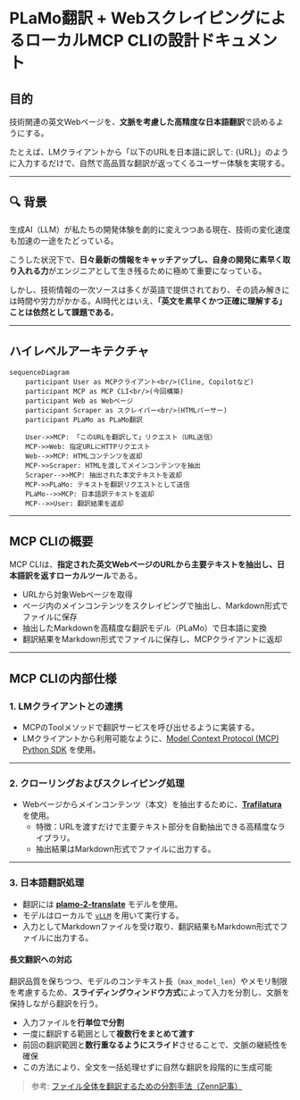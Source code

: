 # PLaMo翻訳 + WebスクレイピングによるローカルMCP CLIの設計ドキュメント

## 目的

技術関連の英文Webページを、**文脈を考慮した高精度な日本語翻訳**で読めるようにする。

たとえば、LMクライアントから「以下のURLを日本語に訳して: {URL}」のように入力するだけで、自然で高品質な翻訳が返ってくるユーザー体験を実現する。

---

## 🔍 背景

生成AI（LLM）が私たちの開発体験を劇的に変えつつある現在、技術の変化速度も加速の一途をたどっている。

こうした状況下で、**日々最新の情報をキャッチアップし、自身の開発に素早く取り入れる力**がエンジニアとして生き残るために極めて重要になっている。

しかし、技術情報の一次ソースは多くが英語で提供されており、その読み解きには時間や労力がかかる。AI時代とはいえ、**「英文を素早くかつ正確に理解する」ことは依然として課題である**。

---

## ハイレベルアーキテクチャ

```mermaid
sequenceDiagram
    participant User as MCPクライアント<br/>(Cline, Copilotなど)
    participant MCP as MCP CLI<br/>(今回構築)
    participant Web as Webページ
    participant Scraper as スクレイパー<br/>(HTMLパーサー)
    participant PLaMo as PLaMo翻訳

    User->>MCP: 「このURLを翻訳して」リクエスト（URL送信）
    MCP->>Web: 指定URLにHTTPリクエスト
    Web-->>MCP: HTMLコンテンツを返却
    MCP->>Scraper: HTMLを渡してメインコンテンツを抽出
    Scraper-->>MCP: 抽出された本文テキストを返却
    MCP->>PLaMo: テキストを翻訳リクエストとして送信
    PLaMo-->>MCP: 日本語訳テキストを返却
    MCP-->>User: 翻訳結果を返却
```

---

## MCP CLIの概要

MCP CLIは、**指定された英文WebページのURLから主要テキストを抽出し、日本語訳を返すローカルツール**である。

- URLから対象Webページを取得
- ページ内のメインコンテンツをスクレイピングで抽出し、Markdown形式でファイルに保存
- 抽出したMarkdownを高精度な翻訳モデル（PLaMo）で日本語に変換
- 翻訳結果をMarkdown形式でファイルに保存し、MCPクライアントに返却

---

## MCP CLIの内部仕様

### 1. LMクライアントとの連携

- MCPのToolメソッドで翻訳サービスを呼び出せるように実装する。
- LMクライアントから利用可能なように、[Model Context Protocol (MCP) Python SDK](https://github.com/modelcontextprotocol/python-sdk) を使用。

---

### 2. クローリングおよびスクレイピング処理

- Webページからメインコンテンツ（本文）を抽出するために、[**Trafilatura**](https://github.com/adbar/trafilatura) を使用。
  - 特徴：URLを渡すだけで主要テキスト部分を自動抽出できる高精度なライブラリ。
  - 抽出結果はMarkdown形式でファイルに出力する。

---

### 3. 日本語翻訳処理

- 翻訳には [**plamo-2-translate**](https://huggingface.co/pfnet/plamo-2-translate) モデルを使用。
- モデルはローカルで [`vLLM`](https://docs.vllm.ai/en/latest/) を用いて実行する。
- 入力としてMarkdownファイルを受け取り、翻訳結果もMarkdown形式でファイルに出力する。

#### 長文翻訳への対応

翻訳品質を保ちつつ、モデルのコンテキスト長（`max_model_len`）やメモリ制限を考慮するため、**スライディングウィンドウ方式**によって入力を分割し、文脈を保持しながら翻訳を行う。

- 入力ファイルを**行単位で分割**
- 一度に翻訳する範囲として**複数行をまとめて渡す**
- 前回の翻訳範囲と**数行重なるようにスライド**させることで、文脈の継続性を確保
- この方法により、全文を一括処理せずに自然な翻訳を段階的に生成可能

> 参考: [ファイル全体を翻訳するための分割手法（Zenn記事）](https://zenn.dev/zaburo_ch/articles/e6a3b45b3bfcdc#ファイル全体を翻訳する)
